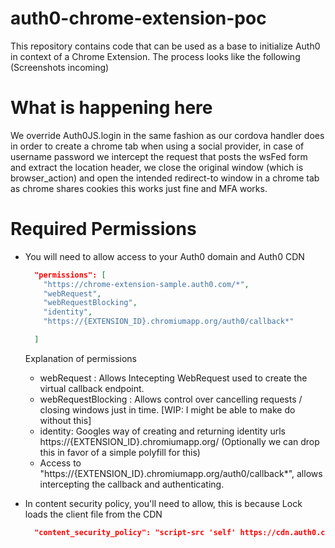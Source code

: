# auth0-chrome-extension-poc
This repository contains code that can be used as a base to initialize Auth0 in context of a Chrome Extension. The process looks like the following (Screenshots incoming)


# What is happening here
We override Auth0JS.login in the same fashion as our cordova handler does in order to create a chrome tab when using a social provider, in case of username password we intercept the request that posts the wsFed form and extract the location header, we close the original window (which is browser_action) and open the intended redirect-to window in a chrome tab as chrome shares cookies this works just fine and MFA works.

# Required Permissions

- You will need to allow access to your Auth0 domain and Auth0 CDN

  ```json
    "permissions": [
      "https://chrome-extension-sample.auth0.com/*",
      "webRequest",
      "webRequestBlocking",
      "identity",
      "https://{EXTENSION_ID}.chromiumapp.org/auth0/callback*"

    ]
  ```
  Explanation of permissions
  - webRequest : Allows Intecepting WebRequest used to create the virtual callback endpoint.
  - webRequestBlocking : Allows control over cancelling requests / closing windows just in time. [WIP: I might be able to make do without this]
  - identity: Googles way of creating and returning identity urls https://{EXTENSION_ID}.chromiumapp.org/ (Optionally we can drop this in favor of a simple polyfill for this)
  - Access to "https://{EXTENSION_ID}.chromiumapp.org/auth0/callback*", allows intercepting the callback and authenticating.

- In content security policy, you'll need to allow, this is because Lock loads the client file from the CDN
  ```json
    "content_security_policy": "script-src 'self' https://cdn.auth0.com blob: filesystem: chrome-extension-resource:"
  ```
